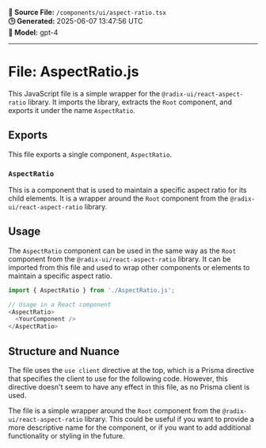 **📄 Source File:** `/components/ui/aspect-ratio.tsx`  
**🕒 Generated:** 2025-06-07 13:47:56 UTC  
**🤖 Model:** gpt-4

---

# File: AspectRatio.js

This JavaScript file is a simple wrapper for the `@radix-ui/react-aspect-ratio` library. It imports the library, extracts the `Root` component, and exports it under the name `AspectRatio`.

## Exports

This file exports a single component, `AspectRatio`.

### `AspectRatio`

This is a component that is used to maintain a specific aspect ratio for its child elements. It is a wrapper around the `Root` component from the `@radix-ui/react-aspect-ratio` library.

## Usage

The `AspectRatio` component can be used in the same way as the `Root` component from the `@radix-ui/react-aspect-ratio` library. It can be imported from this file and used to wrap other components or elements to maintain a specific aspect ratio.

```javascript
import { AspectRatio } from './AspectRatio.js';

// Usage in a React component
<AspectRatio>
  <YourComponent />
</AspectRatio>
```

## Structure and Nuance

The file uses the `use client` directive at the top, which is a Prisma directive that specifies the client to use for the following code. However, this directive doesn't seem to have any effect in this file, as no Prisma client is used.

The file is a simple wrapper around the `Root` component from the `@radix-ui/react-aspect-ratio` library. This could be useful if you want to provide a more descriptive name for the component, or if you want to add additional functionality or styling in the future.